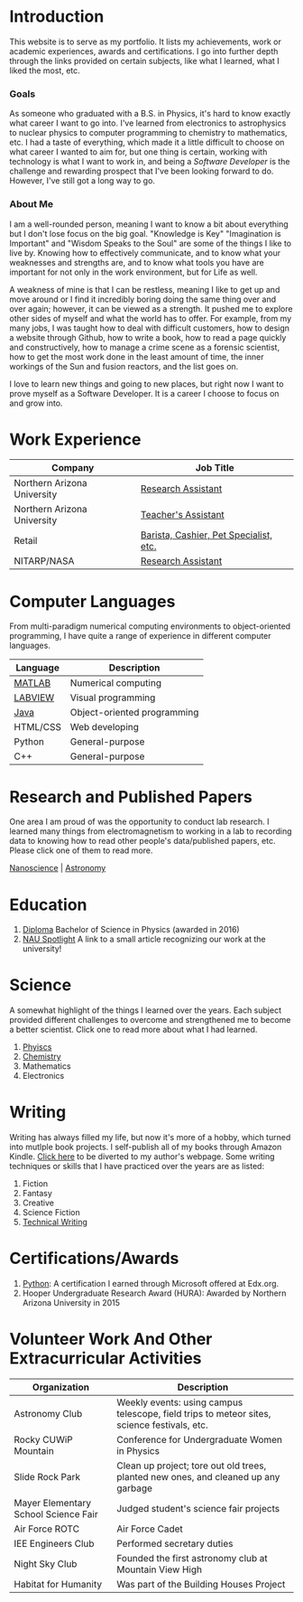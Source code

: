 # Introduction 
This website is to serve as my portfolio. It lists my achievements, work or academic experiences, awards and certifications. I go into further depth through the links provided on certain subjects, like what I learned, what I liked the most, etc.

### Goals
As someone who graduated with a B.S. in Physics, it's hard to know exactly what career I want to go into. I've learned from electronics to astrophysics to nuclear physics to computer programming to chemistry to mathematics, etc. I had a taste of everything, which made it a little difficult to choose on what career I wanted to aim for, but one thing is certain, working with technology is what I want to work in, and being a _Software Developer_ is the challenge and rewarding prospect that I've been looking forward to do. However, I've still got a long way to go.

### About Me
I am a well-rounded person, meaning I want to know a bit about everything but I don't lose focus on the big goal. 
"Knowledge is Key" "Imagination is Important" and "Wisdom Speaks to the Soul" are some of the things I like to live by. Knowing how to effectively communicate, and to know what your weaknesses and strengths are, and to know what tools you have are important for not only in the work environment, but for Life as well. 

A weakness of mine is that I can be restless, meaning I like to get up and move around or I find it incredibly boring doing the same thing over and over again; however, it can be viewed as a strength. It pushed me to explore other sides of myself and what the world has to offer. For example, from my many jobs, I was taught how to deal with difficult customers, how to design a website through Github, how to write a book, how to read a page quickly and constructively, how to manage a crime scene as a forensic scientist, how to get the most work done in the least amount of time, the inner workings of the Sun and fusion reactors, and the list goes on.

I love to learn new things and going to new places, but right now I want to prove myself as a Software Developer. It is a career I choose to focus on and grow into. 

# Work Experience

Company | Job Title
---- | ----
Northern Arizona University | [Research Assistant](./nauRA.md)
Northern Arizona University | [Teacher's Assistant](./nauTA.md)
Retail | [Barista, Cashier, Pet Specialist, etc.](./retail.md)
NITARP/NASA | [Research Assistant](./embryRA.md)


# Computer Languages

From multi-paradigm numerical computing environments to object-oriented programming, I have quite a range of experience in different computer languages.

Language | Description       
----|----
[MATLAB](./matlab.md) | Numerical computing
[LABVIEW](./labview.md) | Visual programming
[Java](./java.md) | Object-oriented programming
HTML/CSS | Web developing
Python | General-purpose
C++ | General-purpose


# Research and Published Papers
One area I am proud of was the opportunity to conduct lab research. I learned many things from electromagnetism to working in a lab to recording data to knowing how to read other people's data/published papers, etc. Please click one of them to read more.

[Nanoscience](./nano.md) | [Astronomy](./astro.md)

# Education
1. [Diploma](./degree.md) Bachelor of Science in Physics (awarded in 2016)
2. [NAU Spotlight](http://news.nau.edu/student-spotlight-june-8-2018/#.XUeI4OhKjIV) A link to a small article recognizing our work at the university!

# Science
A somewhat highlight of the things I learned over the years. Each subject provided different challenges to overcome and strengthened me to become a better scientist. Click one to read more about what I had learned. 

1. [Phyiscs](./physics.md)
2. [Chemistry](./chemistry.md)
3. Mathematics
4. Electronics

# Writing
Writing has always filled my life, but now it's more of a hobby, which turned into mutlple book projects. I self-publish all of my books through Amazon Kindle. [Click here](https://booksbyrce.blogspot.com/) to be diverted to my author's webpage. Some writing techniques or skills that I have practiced over the years are as listed:
1. Fiction
2. Fantasy
3. Creative
4. Science Fiction
5. [Technical Writing](./techwr.md)

# Certifications/Awards
1. [Python](./python.md): A certification I earned through Microsoft offered at Edx.org.
2. Hooper Undergraduate Research Award (HURA): Awarded by Northern Arizona University in 2015

# Volunteer Work And Other Extracurricular Activities

Organization | Description
----|----
Astronomy Club | Weekly events: using campus telescope, field trips to meteor sites, science festivals, etc.
Rocky CUWiP Mountain | Conference for Undergraduate Women in Physics
Slide Rock Park | Clean up project; tore out old trees, planted new ones, and cleaned up any garbage
Mayer Elementary School Science Fair | Judged student's science fair projects
Air Force ROTC | Air Force Cadet
IEE Engineers Club | Performed secretary duties
Night Sky Club | Founded the first astronomy club at Mountain View High
Habitat for Humanity | Was part of the Building Houses Project
